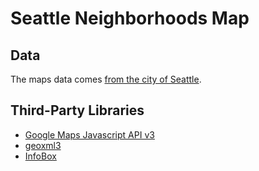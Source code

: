 Seattle Neighborhoods Map
=========================

Data
----

The maps data comes [from the city of Seattle](https://data.seattle.gov/dataset/Neighborhoods/2mbt-aqqx).

Third-Party Libraries
---------------------

- [Google Maps Javascript API v3](https://developers.google.com/maps/documentation/javascript/)
- [geoxml3](https://code.google.com/p/geoxml3/)
- [InfoBox](https://code.google.com/p/google-maps-utility-library-v3/)

